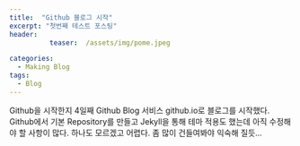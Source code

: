 ```yaml
---
title:  "Github 블로그 시작"
excerpt: "첫번째 테스트 포스팅"
header:  
          teaser:  /assets/img/pome.jpeg

categories:
  - Making Blog
tags:
  - Blog
---
```


Github을 시작한지 4일째 Github Blog 서비스 
github.io로 블로그를 시작했다.
Github에서 기본 Repository를 만들고
Jekyll을 통해 테마 적용도 했는데 아직 수정해야 할 사항이 많다.
하나도 모르겠고 어렵다.
좀 많이 건들여봐야 익숙해 질듯...